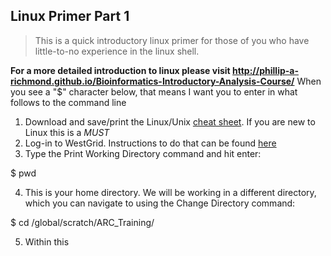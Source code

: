 ## Linux Primer Part 1

> This is a quick introductory linux primer for those of you who have little-to-no experience in the linux shell.

**For a more detailed introduction to linux please visit http://phillip-a-richmond.github.io/Bioinformatics-Introductory-Analysis-Course/**
When you see a "$" character below, that means I want you to enter in what follows to the command line

1. Download and save/print the Linux/Unix [cheat sheet](https://github.com/Phillip-a-richmond/ARC-Bioinformatics-Training/blob/master/Resources/UnixCheatSheet.pdf).  If you are new to Linux this is a *MUST*
2. Log-in to WestGrid.  Instructions to do that can be found [here](https://github.com/Phillip-a-richmond/ARC-Bioinformatics-Training/blob/master/Resources/LoginToWestGrid.md)
3. Type the Print Working Directory command and hit enter: 

$ pwd

4. This is your home directory.  We will be working in a different directory, which you can navigate to using the Change Directory command:

$ cd /global/scratch/ARC_Training/

5. Within this 

